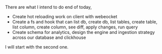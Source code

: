 There are what I intend to do end of today,

- Create hot reloading work on client with webeocket
- ⁠Create a fs and hook that can list db, create db, list tables, create table,
  list column, create column, see diff, apply changes, run query
- ⁠Create schema for analytics, design the engine and ingestion strategy across
  our database and clickhouse

I will start with the second one.
